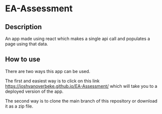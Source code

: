 # EA-Assessment

## Description
An app made using react which makes a single api call and populates a page using that data.

## How to use
There are two ways this app can be used.

The first and easiest way is to click on this link https://joshvanoverbeke.github.io/EA-Assessment/ which will take you to a deployed version of the app.

The second way is to clone the main branch of this repository or download it as a zip file.
